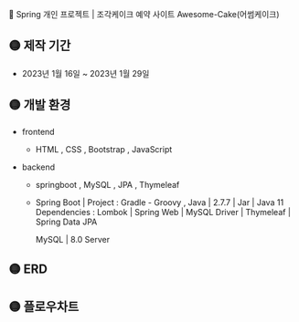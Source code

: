🍰 Spring 개인 프로젝트 | 조각케이크 예약 사이트 Awesome-Cake(어썸케이크)

## 🟡 제작 기간
- 2023년 1월 16일 ~ 2023년 1월 29일

## 🟡 개발 환경
- frontend
  - HTML , CSS , Bootstrap , JavaScript

- backend
  - springboot , MySQL , JPA , Thymeleaf
  
  - Spring Boot | Project : Gradle - Groovy , Java | 2.7.7 | Jar | Java 11
    Dependencies : Lombok | Spring Web | MySQL Driver | Thymeleaf | Spring Data JPA

    MySQL | 8.0 Server 
  
## 🟡 ERD

## 🟡 플로우차트

